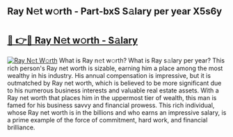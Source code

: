 ## Ray N𝚎t w𝚘rth - Part-bxS S𝚊lary per year X5s6y

# <h2><a href="http://gc1nve.nevu.top/?p=Ray">🔗 👉🔴 Ray N𝚎t w𝚘rth - S𝚊lary</a></h2>

[![Ray N𝚎t W𝚘rth](https://i.imgur.com/Oavwk0R.jpeg)](http://gc1nve.nevu.top/?p=Ray)
What is Ray n𝚎t w𝚘rth? What is Ray s𝚊lary per year?
This rich person's Ray net worth is sizable, earning him a place among the most wealthy in his industry. His annual compensation is impressive, but it is outmatched by Ray net worth, which is believed to be more significant due to his numerous business interests and valuable real estate assets. With a Ray net worth that places him in the uppermost tier of wealth, this man is famed for his business savvy and financial prowess. This rich individual, whose Ray net worth is in the billions and who earns an impressive salary, is a prime example of the force of commitment, hard work, and financial brilliance.
